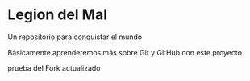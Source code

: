 # Legion del Mal
Un repositorio para conquistar el mundo

Básicamente aprenderemos más sobre Git y GitHub con este proyecto

prueba del Fork actualizado
